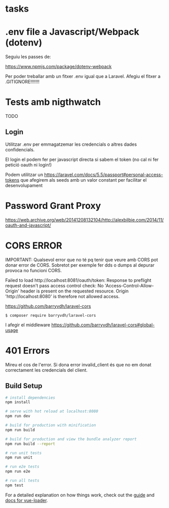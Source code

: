 # tasks

# .env file a Javascript/Webpack (dotenv)

Seguiu les passes de:

https://www.npmjs.com/package/dotenv-webpack

Per poder treballar amb un fitxer .env igual que a Laravel. Afegiu el fitxer a .GITIGNORE!!!!!!!

# Tests amb nigthwatch

TODO

## Login

Utilitzar .env per emmagatzemar les credencials o altres dades confidencials.

El login el podem fer per javascript directa si sabem el token (no cal ni fer petició oauth ni login!)

Podem utilitzar un 
https://laravel.com/docs/5.5/passport#personal-access-tokens que afegirem als seeds amb un valor constant
per facilitar el desenvolupament

# Password Grant Proxy

https://web.archive.org/web/20141208132104/http://alexbilbie.com/2014/11/oauth-and-javascript/

# CORS ERROR

IMPORTANT: Qualsevol error que no té pq tenir que veure amb CORS pot donar error de CORS. Sobretot per exemple fer dds o dumps al depurar provoca no funcioni CORS.

Failed to load http://localhost:8081/oauth/token: Response to preflight request doesn't pass access control check: No 'Access-Control-Allow-Origin' header is present on the requested resource. Origin 'http://localhost:8080' is therefore not allowed access.

https://github.com/barryvdh/laravel-cors

```
$ composer require barryvdh/laravel-cors
```

I afegir el middleware https://github.com/barryvdh/laravel-cors#global-usage

# 401 Errors

Mireu el cos de l'error. Si dona error invalid_client és que no em donat correctament les credencials del client.

## Build Setup

``` bash
# install dependencies
npm install

# serve with hot reload at localhost:8080
npm run dev

# build for production with minification
npm run build

# build for production and view the bundle analyzer report
npm run build --report

# run unit tests
npm run unit

# run e2e tests
npm run e2e

# run all tests
npm test
```

For a detailed explanation on how things work, check out the [guide](http://vuejs-templates.github.io/webpack/) and [docs for vue-loader](http://vuejs.github.io/vue-loader).
